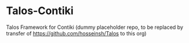 # Talos-Contiki
Talos Framework for Contiki (dummy placeholder repo, to be replaced by transfer of https://github.com/hosseinsh/Talos to this org)
